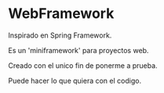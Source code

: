 # WebFramework

Inspirado en Spring Framework.

Es un 'miniframework' para proyectos web.

Creado con el unico fin de ponerme a prueba.

Puede hacer lo que quiera con el codigo.
